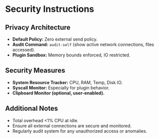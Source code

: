 # Security Instructions

## Privacy Architecture

- **Default Policy:** Zero external send policy.
- **Audit Command:** `audit-self` (show active network connections, files accessed).
- **Plugin Sandbox:** Memory bounds enforced, IO restricted.

## Security Measures

- **System Resource Tracker:** CPU, RAM, Temp, Disk IO.
- **Syscall Monitor:** Especially for plugin behavior.
- **Clipboard Monitor (optional, user-enabled).**

## Additional Notes

- Total overhead <1% CPU at idle.
- Ensure all external connections are secure and monitored.
- Regularly audit system for any unauthorized access or anomalies.
